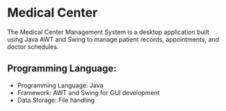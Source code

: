 # Medical Center
The Medical Center Management System is a desktop application built using Java AWT and Swing to manage patient records, appointments, and doctor schedules.

## Programming Language:
- Programming Language: Java
- Framework: AWT and Swing for GUI development
- Data Storage: File handling 
